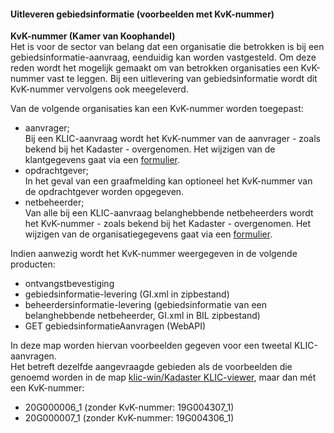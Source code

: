#### Uitleveren gebiedsinformatie (voorbeelden met KvK-nummer)

**KvK-nummer (Kamer van Koophandel)**  \
Het is voor de sector van belang dat een organisatie die betrokken is bij een gebiedsinformatie-aanvraag, eenduidig kan worden vastgesteld.
Om deze reden wordt het mogelijk gemaakt om van betrokken organisaties een KvK-nummer vast te leggen. Bij een uitlevering van gebiedsinformatie wordt dit KvK-nummer vervolgens ook meegeleverd.

Van de volgende organisaties kan een KvK-nummer worden toegepast:
- aanvrager;  \
Bij een KLIC-aanvraag wordt het KvK-nummer van de aanvrager - zoals bekend bij het Kadaster - overgenomen. Het wijzigen van de klantgegevens gaat via een [formulier](https://formulieren.kadaster.nl/wijzigen_klantgegevens).
- opdrachtgever;  \
In het geval van een graafmelding kan optioneel het KvK-nummer van de opdrachtgever worden opgegeven. 
- netbeheerder;  \
Van alle bij een KLIC-aanvraag belanghebbende netbeheerders wordt het KvK-nummer - zoals bekend bij het Kadaster - overgenomen. Het wijzigen van de organisatiegegevens gaat via een [formulier](https://formulieren.kadaster.nl/wijzigen_klantgegevens).

Indien aanwezig wordt het KvK-nummer weergegeven in de volgende producten:
- ontvangstbevestiging
- gebiedsinformatie-levering (GI.xml in zipbestand)
- beheerdersinformatie-levering (gebiedsinformatie van een belanghebbende netbeheerder, GI.xml in BIL zipbestand)
- GET gebiedsinformatieAanvragen (WebAPI)

In deze map worden hiervan voorbeelden gegeven voor een tweetal KLIC-aanvragen.  \
Het betreft dezelfde aangevraagde gebieden als de voorbeelden die genoemd worden in de map [klic-win/Kadaster KLIC-viewer](../../../../tree/master/Kadaster%20KLIC-viewer), maar dan mét een KvK-nummer:
- 20G000006_1 (zonder KvK-nummer: 19G004307_1)
- 20G000007_1 (zonder KvK-nummer: 19G004306_1)
